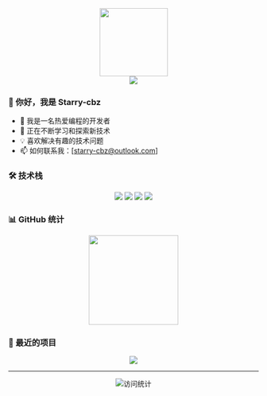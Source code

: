 <div align="center">
  <img height="137px" src="https://github-readme-stats.vercel.app/api?username=Starry-cbz&hide_title=true&hide_border=true&show_icons=true&line_height=21&text_color=000&icon_color=000&bg_color=0,ea6161,ffc64d,fffc4d,52fa5a&theme=graywhite" />
</div>

<div align="center">
  <img src="https://readme-typing-svg.herokuapp.com/?lines=Welcome+to+my+GitHub+profile!;I'm+a+passionate+developer;Always+learning+and+exploring+new+technologies&center=true&width=500&height=50">
</div>

### 👋 你好，我是 Starry-cbz

- 🔭 我是一名热爱编程的开发者
- 🌱 正在不断学习和探索新技术
- 💡 喜欢解决有趣的技术问题
- 📫 如何联系我：[starry-cbz@outlook.com]

### 🛠️ 技术栈

<div align="center">
  <img src="https://img.shields.io/badge/-JavaScript-F7DF1E?style=flat-square&logo=javascript&logoColor=black" />
  <img src="https://img.shields.io/badge/-TypeScript-007ACC?style=flat-square&logo=typescript&logoColor=white" />
  <img src="https://img.shields.io/badge/-React-61DAFB?style=flat-square&logo=react&logoColor=black" />
  <img src="https://img.shields.io/badge/-Node.js-339933?style=flat-square&logo=node.js&logoColor=white" />
</div>

### 📊 GitHub 统计

<div align="center">
  <img height="180em" src="https://github-readme-stats.vercel.app/api/top-langs/?username=Starry-cbz&layout=compact&langs_count=8&theme=graywhite"/>
</div>

### 🌟 最近的项目

<div align="center">
  <img src="https://github-readme-stats.vercel.app/api/pin/?username=KiteMC&repo=SurviveX&theme=graywhite" />
</div>

---

<div align="center">
  <img src="https://komarev.com/ghpvc/?username=Starry-cbz&color=blueviolet" alt="访问统计" />
</div>
